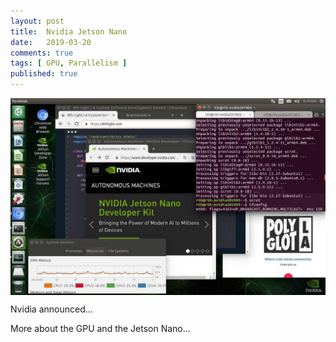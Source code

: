 ```yaml
---
layout: post
title:  Nvidia Jetson Nano
date:   2019-03-20
comments: true
tags: [ GPU, Parallelism ]
published: true
---
```

 
<img src="/images/nvidia-jetson-nano-developer-kit.jpg" width="600" align="center" alt="Screenshot: Nvidia Jetson Nano Developer Kit" title="Screenshot: Nvidia Jetson Nano Developer Kit" />
 
Nvidia announced...

<!--more-->

More about the GPU and the Jetson Nano...


